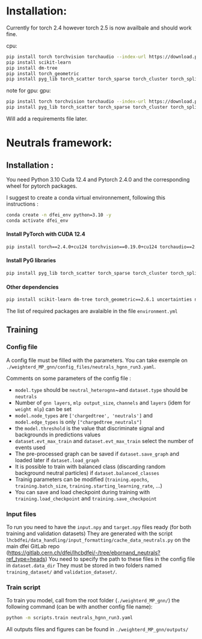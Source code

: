 # Installation:

Currently for torch 2.4 however torch 2.5 is now availbale and should work fine.

cpu: 
```bash
pip install torch torchvision torchaudio --index-url https://download.pytorch.org/whl/cpu
pip install scikit-learn
pip install dm-tree
pip install torch_geometric
pip install pyg_lib torch_scatter torch_sparse torch_cluster torch_spline_conv -f https://data.pyg.org/whl/torch-2.4.0+cpu.html
```
note for gpu:
gpu: 
```bash
pip install torch torchvision torchaudio --index-url https://download.pytorch.org/whl/cu124
pip install pyg_lib torch_scatter torch_sparse torch_cluster torch_spline_conv -f https://data.pyg.org/whl/torch-2.4.0+cu124.html
```

Will add a requirements file later.


# Neutrals framework:

## Installation :
You need Python 3.10 Cuda 12.4 and Pytorch 2.4.0 and the corresponding wheel for pytorch packages.

I suggest to create a conda virtual environnement, following this instructions :

```bash
conda create -n dfei_env python=3.10 -y
conda activate dfei_env
```

#### Install PyTorch with CUDA 12.4
```bash
pip install torch==2.4.0+cu124 torchvision==0.19.0+cu124 torchaudio==2.4.0+cu124 --index-url https://download.pytorch.org/whl/cu124
```

#### Install PyG libraries
```bash
pip install pyg_lib torch_scatter torch_sparse torch_cluster torch_spline_conv -f https://data.pyg.org/whl/torch-2.4.0+cu124.html
```

#### Other dependencies
```bash
pip install scikit-learn dm-tree torch_geometric==2.6.1 uncertainties numpy pandas matplotlib mplhep
```

The list of required packages are avalaible in the file `environment.yml` 

## Training

### Config file
A config file must be filled with the parameters. 
You can take exemple on `./weighterd_MP_gnn/config_files/neutrals_hgnn_run3.yaml`.

Comments on some parameters of the config file :
- `model.type` should be `neutral_heterognn`~and `dataset.type` should be `neutrals`
- Number of `gnn layers`, `mlp output_size`, `channels` and `layers` (idem for `weight mlp`) can be set
- `model.node_types` are `['chargedtree', 'neutrals']` and `model.edge_types` is only `["chargedtree_neutrals"]`
- the `model.threshold` is the value that discriminate signal and backgrounds in predictions values
- `dataset.evt_max_train` and `dataset.evt_max_train` select the number of events used
- The pre-processed graph can be saved if `dataset.save_graph` and loaded later if `dataset.load_graph`
- It is possible to train with balanced class (discarding random background neutral particles) if `dataset.balanced_classes`
- Trainig parameters can be modified (`training.epochs`, `training.batch_size`, `training.starting_learning_rate`, ...)
- You can save and load checkpoint during training with `training.load_checkpoint` and `training.save_checkpoint`


### Input files
To run you need to have the `input.npy` and `target.npy` files ready (for both training and validation datasets)
They are generated with the script `lhcbdfei/data_handling/input_formatting/cache_data_neutrals.py` on the main dfei GitLab repo
(https://gitlab.cern.ch/dfei/lhcbdfei/-/tree/ebornand_neutrals?ref_type=heads)
You need to specify the path to these files in the config file in `dataset.data_dir`
They must be stored in two folders named `training_dataset/` and `validation_dataset/`.

### Train script
To train you model, call from the root folder (`./weighterd_MP_gnn/`) the following command (can be with another config file name): 

```bash
python -m scripts.train neutrals_hgnn_run3.yaml
```

All outputs files and figures can be found in `./weighterd_MP_gnn/outputs/`



